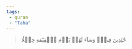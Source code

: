 ```yaml
---
tags: 
 - quran 
 - "Taha"
---
```


> خَٰلِدِينَ فِيهِۖ وَسَآءَ لَهُمۡ يَوۡمَ ٱلۡقِيَٰمَةِ حِمۡلٗا
